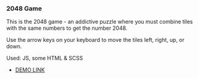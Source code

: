 ### 2048 Game

This is the 2048 game - an addictive puzzle where you must combine tiles with the same numbers to get the number 2048. 

Use the arrow keys on your keyboard to move the tiles left, right, up, or down.

Used: JS, some HTML & SCSS

- [DEMO LINK](https://illia-kyselov.github.io/2048_Game/)
